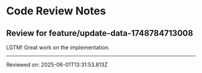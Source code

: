 # Code Review Notes

## Review for feature/update-data-1748784713008

LGTM! Great work on the implementation.

---
Reviewed on: 2025-06-01T13:31:53.813Z